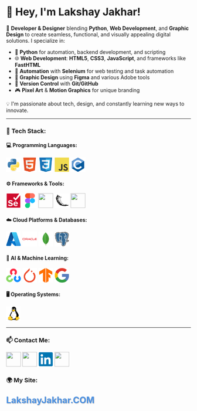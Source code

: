 # 👋 Hey, I'm Lakshay Jakhar!

🚀 **Developer & Designer** blending **Python**, **Web Development**, and **Graphic Design** to create seamless, functional, and visually appealing digital solutions. I specialize in:

- 🐍 **Python** for automation, backend development, and scripting  
- 🌐 **Web Development**: **HTML5**, **CSS3**, **JavaScript**, and frameworks like **FastHTML**  
- 🤖 **Automation** with **Selenium** for web testing and task automation  
- 🎨 **Graphic Design** using **Figma** and various Adobe tools  
- 🔧 **Version Control** with **Git/GitHub**  
- 🎮 **Pixel Art** & **Motion Graphics** for unique branding  

💡 I'm passionate about tech, design, and constantly learning new ways to innovate.

---

### 🔧 **Tech Stack**:

#### 💻 Programming Languages:
<p align="left">
  <img src="https://github.com/devicons/devicon/blob/master/icons/python/python-original.svg" width="40" height="40" style="border-radius: 0;" />
  <img src="https://github.com/devicons/devicon/blob/master/icons/html5/html5-original.svg" width="40" height="40" style="border-radius: 0;" />
  <img src="https://github.com/devicons/devicon/blob/master/icons/css3/css3-original.svg" width="40" height="40" style="border-radius: 0;" />
  <img src="https://github.com/devicons/devicon/blob/master/icons/javascript/javascript-original.svg" width="40" height="40" style="border-radius: 0;" />
  <img src="https://github.com/devicons/devicon/blob/master/icons/c/c-original.svg" width="40" height="40" style="border-radius: 0;" />
</p>

#### ⚙️ Frameworks & Tools:
<p align="left">
  <img src="https://github.com/devicons/devicon/blob/master/icons/selenium/selenium-original.svg" width="40" height="40" style="border-radius: 0;" />
  <img src="https://github.com/devicons/devicon/blob/master/icons/figma/figma-original.svg" width="40" height="40" style="border-radius: 0;" />
  <img src="https://upload.wikimedia.org/wikipedia/commons/a/af/Adobe_Photoshop_CC_icon.svg" width="40" height="40" style="border-radius: 0;" />
  <img src="https://github.com/devicons/devicon/blob/master/icons/flask/flask-original.svg" width="40" height="40" style="border-radius: 0;" />
  <img src="https://upload.wikimedia.org/wikipedia/commons/3/3f/Git_icon.svg" width="40" height="40" style="border-radius: 0;" />
</p>

#### ☁️ Cloud Platforms & Databases:
<p align="left">
  <img src="https://github.com/devicons/devicon/blob/master/icons/azure/azure-original.svg" width="40" height="40" style="border-radius: 0;" />
  <img src="https://github.com/devicons/devicon/blob/master/icons/oracle/oracle-original.svg" width="40" height="40" style="border-radius: 0;" />
  <img src="https://github.com/devicons/devicon/blob/master/icons/mongodb/mongodb-original.svg" width="40" height="40" style="border-radius: 0;" />
  <img src="https://github.com/devicons/devicon/blob/master/icons/postgresql/postgresql-original.svg" width="40" height="40" style="border-radius: 0;" />
</p>

#### 🤖 AI & Machine Learning:
<p align="left">
  <img src="https://github.com/devicons/devicon/blob/master/icons/opencv/opencv-original.svg" width="40" height="40" style="border-radius: 0;" />
  <img src="https://github.com/devicons/devicon/blob/master/icons/pytorch/pytorch-original.svg" width="40" height="40" style="border-radius: 0;" />
  <img src="https://github.com/devicons/devicon/blob/master/icons/tensorflow/tensorflow-original.svg" width="40" height="40" style="border-radius: 0;" />
  <img src="https://github.com/devicons/devicon/blob/master/icons/google/google-original.svg" width="40" height="40" style="border-radius: 0;" />
</p>

#### 🖥️ Operating Systems:
<p align="left">
  <img src="https://github.com/devicons/devicon/blob/master/icons/linux/linux-original.svg" width="40" height="40" style="border-radius: 0;" />
</p>

---

### 📫 **Contact Me**:
<p align="left">
  <a href="https://www.instagram.com/lakshay.2077"><img src="https://upload.wikimedia.org/wikipedia/commons/thumb/9/95/Instagram_logo_2022.svg/1024px-Instagram_logo_2022.svg.png" width="40" height="40" style="border-radius: 0;" /></a>
  <a href="mailto:lakshayjakhar9399@gmail.com"><img src="https://upload.wikimedia.org/wikipedia/commons/7/7e/Gmail_icon_%282020%29.svg" width="40" height="40" style="border-radius: 0;" /></a>
  <a href="https://www.linkedin.com/in/lakshayjakhar"><img src="https://github.com/devicons/devicon/blob/master/icons/linkedin/linkedin-original.svg" width="40" height="40" style="border-radius: 0;" /></a>
  <a href="https://www.upwork.com/freelancers/~0169f904a7f2b3fed5"><img src="https://www.svgrepo.com/show/331630/upwork.svg" width="40" height="40" style="border-radius: 0;" /></a>
</p>

### 🌍 **My Site**:

<p align="left" style="font-size: 24px; font-weight: bold; color: #4A90E2; text-shadow: 1px 1px 2px rgba(0, 0, 0, 0.3);">
  <a href="https://lakshayjakhar.com" style="color: #4A90E2; text-decoration: none; transition: color 0.3s;">LakshayJakhar.COM</a>
</p>
